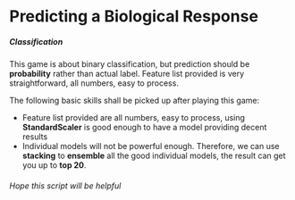 # Predicting a Biological Response
##### Classification
This game is about binary classification, but prediction should be **probability** rather than actual label. Feature list provided is very straightforward, all numbers, easy to process.

The following basic skills shall be picked up after playing this game:
* Feature list provided are all numbers, easy to process, using **StandardScaler** is good enough to have a model providing decent results
* Individual models will not be powerful enough. Therefore, we can use **stacking** to **ensemble** all the good individual models, the result can get you up to **top 20**.

###### Hope this script will be helpful
